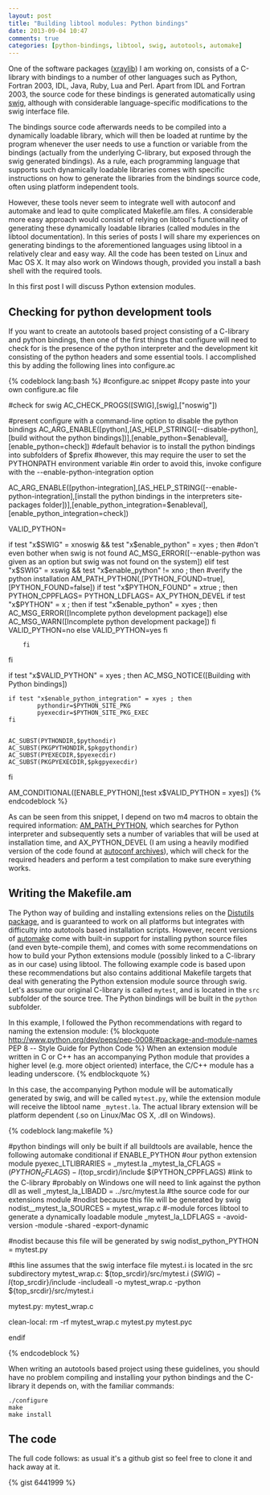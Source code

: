 ```yaml
---
layout: post
title: "Building libtool modules: Python bindings"
date: 2013-09-04 10:47
comments: true
categories: [python-bindings, libtool, swig, autotools, automake]
---
```


One of the software packages ([xraylib](http://github.com/tschoonj/xraylib)) I am working on, consists of a C-library with bindings to a number of other languages such as Python, Fortran 2003, IDL, Java, Ruby, Lua and Perl. Apart from IDL and Fortran 2003, the source code for these bindings is generated automatically using [swig](http://www.swig.org), although with considerable language-specific modifications to the swig interface file.

The bindings source code afterwards needs to be compiled into a dynamically loadable library, which will then be loaded at runtime by the program whenever the user needs to use a function or variable from the bindings (actually from the underlying C-library, but exposed through the swig generated bindings).
As a rule, each programming language that supports such dynamically loadable libraries comes with specific instructions on how to generate the libraries from the bindings source code, often using platform independent tools.

However, these tools never seem to integrate well with autoconf and automake and lead to quite complicated Makefile.am files. A considerable more easy approach would consist of relying on libtool's functionality of generating these dynamically loadable libraries (called modules in the libtool documentation).
In this series of posts I will share my experiences on generating bindings to the aforementioned languages using libtool in a relatively clear and easy way. All the code has been tested on Linux and Mac OS X. It may also work on Windows though, provided you install a bash shell with the required tools.

In this first post I will discuss Python extension modules.

<!--more-->

## Checking for python development tools

If you want to create an autotools based project consisting of a C-library and python bindings, then one of the first things that configure will need to check for is the presence of the python interpreter and the development kit consisting of the python headers and some essential tools.
I accomplished this by adding the following lines into configure.ac

{% codeblock lang:bash %}
#configure.ac snippet
#copy paste into your own configure.ac file

#check for swig
AC_CHECK_PROGS([SWIG],[swig],["noswig"])

#present configure with a command-line option to disable the python bindings
AC_ARG_ENABLE([python],[AS_HELP_STRING([--disable-python],[build without the python bindings])],[enable_python=$enableval],[enable_python=check])
#default behavior is to install the python bindings into subfolders of $prefix
#however, this may require the user to set the PYTHONPATH environment variable
#in order to avoid this, invoke configure with the --enable-python-integration option

AC_ARG_ENABLE([python-integration],[AS_HELP_STRING([--enable-python-integration],[install the python bindings in the interpreters site-packages folder])],[enable_python_integration=$enableval],[enable_python_integration=check])

VALID_PYTHON=

if test "x$SWIG" = xnoswig && test "x$enable_python" = xyes ; then
        #don't even bother when swig is not found
        AC_MSG_ERROR([--enable-python was given as an option but swig was not found on the system])
elif test "x$SWIG" = xswig && test "x$enable_python" != xno ; then
        #verify the python installation
        AM_PATH_PYTHON(,[PYTHON_FOUND=true],[PYTHON_FOUND=false])
        if test "x$PYTHON_FOUND" = xtrue ; then
                PYTHON_CPPFLAGS=
                PYTHON_LDFLAGS=
                AX_PYTHON_DEVEL
                if test "x$PYTHON" = x ; then
                        if test "x$enable_python" = xyes ; then
                                AC_MSG_ERROR([Incomplete python development package])
                        else
                                AC_MSG_WARN([Incomplete python development package])
                        fi
                        VALID_PYTHON=no
                else
                        VALID_PYTHON=yes
                fi

        fi
fi


if test "x$VALID_PYTHON" = xyes ; then
	AC_MSG_NOTICE([Building with Python bindings])


	if test "x$enable_python_integration" = xyes ; then
        	pythondir=$PYTHON_SITE_PKG
        	pyexecdir=$PYTHON_SITE_PKG_EXEC
	fi


	AC_SUBST(PYTHONDIR,$pythondir)
	AC_SUBST(PKGPYTHONDIR,$pkgpythondir)
	AC_SUBST(PYEXECDIR,$pyexecdir)
	AC_SUBST(PKGPYEXECDIR,$pkgpyexecdir)
fi

AM_CONDITIONAL([ENABLE_PYTHON],[test x$VALID_PYTHON = xyes])
{% endcodeblock %}

As can be seen from this snippet, I depend on two m4 macros to obtain the required information: [AM_PATH_PYTHON](http://www.gnu.org/software/automake/manual/html_node/Python.html), which searches for Python interpreter and subsequently sets a number of variables that will be used at installation time, and AX_PYTHON_DEVEL (I am using a heavily modified version of the code found at [autoconf archives](http://www.gnu.org/software/autoconf-archive/ax_python_devel.html)), which will check for the required headers and perform a test compilation to make sure everything works.

## Writing the Makefile.am

The Python way of building and installing extensions relies on the [Distutils package](http://docs.python.org/3.3/distutils/setupscript.html#describing-extension-modules), and is guaranteed to work on all platforms but integrates with difficulty into autotools based installation scripts.
However, recent versions of [automake](http://www.gnu.org/software/automake/manual/html_node/Python.html) come with built-in support for installing python source files (and even byte-compile them), and comes with some recommendations on how to build your Python extensions module (possibly linked to a C-library as in our case) using libtool. The following example code is based upon these recommendations but also contains additional Makefile targets that deal with generating the Python extension module source through swig. Let's assume our original C-library is called `mytest`, and is located in the `src` subfolder of the source tree. The Python bindings will be built in the `python` subfolder.

In this example, I followed the Python recommendations with regard to naming the extension module: 
{% blockquote http://www.python.org/dev/peps/pep-0008/#package-and-module-names PEP 8 -- Style Guide for Python Code %}
When an extension module written in C or C++ has an accompanying Python module that provides a higher level (e.g. more object oriented) interface, the C/C++ module has a leading underscore.
{% endblockquote %}

In this case, the accompanying Python module will be automatically generated by swig, and will be called `mytest.py`, while the extension module will receive the libtool name `_mytest.la`. The actual library extension will be platform dependent (.so on Linux/Mac OS X, .dll on Windows).

{% codeblock lang:makefile %}

#python bindings will only be built if all buildtools are available, hence the following automake conditional
if ENABLE_PYTHON
#our python extension module
pyexec_LTLIBRARIES = _mytest.la
_mytest_la_CFLAGS = $(PYTHON_CFLAGS) -I$(top_srcdir)/include $(PYTHON_CPPFLAGS)
#link to the C-library
#probably on Windows one will need to link against the python dll as well
_mytest_la_LIBADD = ../src/mytest.la
#the source code for our extensions module
#nodist because this file will be generated by swig
nodist__mytest_la_SOURCES = mytest_wrap.c
#-module forces libtool to generate a dynamically loadable module
_mytest_la_LDFLAGS = -avoid-version -module -shared -export-dynamic


#nodist because this file will be generated by swig
nodist_python_PYTHON = mytest.py

#this line assumes that the swig interface file mytest.i is located in the src subdirectory
mytest_wrap.c: $(top_srcdir)/src/mytest.i
	$(SWIG) -I${top_srcdir}/include -includeall -o mytest_wrap.c -python ${top_srcdir}/src/mytest.i

mytest.py: mytest_wrap.c

clean-local:
	rm -rf mytest_wrap.c mytest.py mytest.pyc

endif

{% endcodeblock %}

When writing an autotools based project using these guidelines, you should have no problem compiling and installing your python bindings and the C-library it depends on, with the familiar commands:

```
./configure
make
make install
```

## The code

The full code follows: as usual it's a github gist so feel free to clone it and hack away at it.

{% gist 6441999 %}
